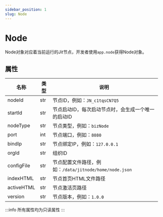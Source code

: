 ```yaml
---
sidebar_position: 1
slug: Node
---
```


# Node
Node对象对应着当前运行的Jit节点，开发者使用`app.node`获得Node对象。

## 属性
| 名称 | 类型 | 说明 |
|------|------|------|
| nodeId | str | 节点ID，例如：`JN_c1tqsCN7Q5` |
| startId | str | 节点启动ID，每次启动节点时，会生成一个唯一的启动ID |
| nodeType | str | 节点类型，例如：`bizNode` |
| port | int | 节点端口，例如：`8080` |
| bindIp | str | 节点绑定IP，例如：`127.0.0.1` |
| orgId | str | 组织ID|
| configFile | str | 节点配置文件路径，例如：`/data/jitnode/home/node.json` |
| indexHTML | str | 节点首页HTML文件路径|
| activeHTML | str | 节点激活页路径|
| version | str | 节点版本，例如：`1.0.0` |

:::info
所有属性均为只读属性
:::